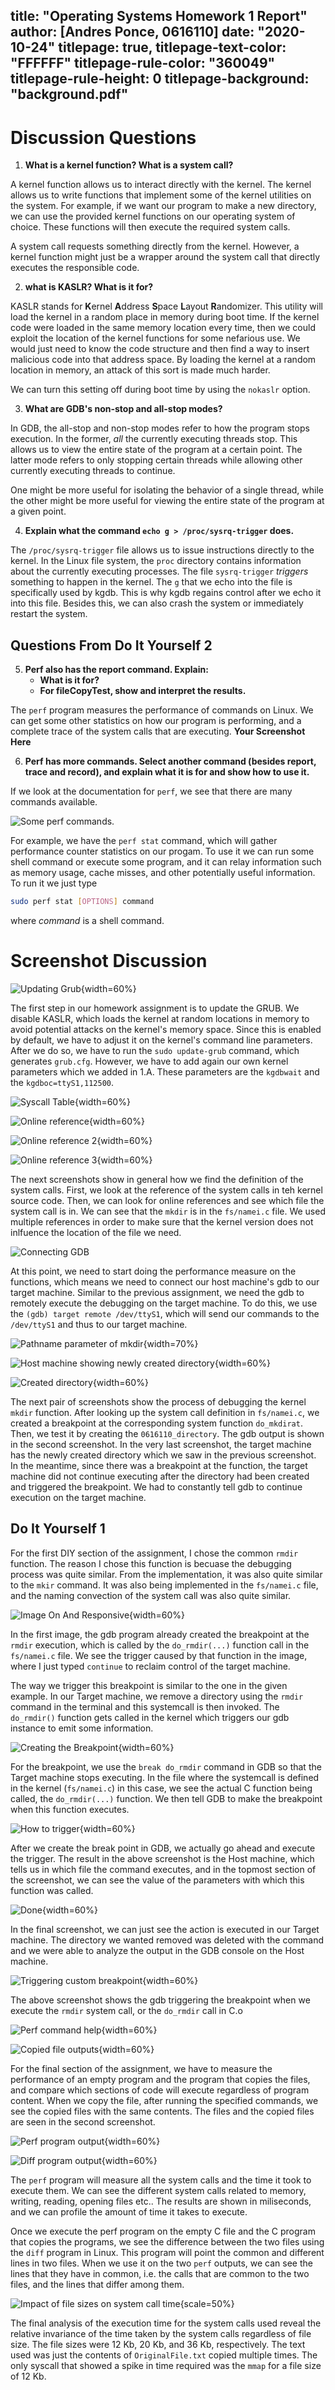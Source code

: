 
title: "Operating Systems Homework 1 Report"
author: [Andres Ponce, 0616110]
date: "2020-10-24"
titlepage: true,
titlepage-text-color: "FFFFFF"
titlepage-rule-color: "360049"
titlepage-rule-height: 0
titlepage-background: "background.pdf"
---

# Discussion Questions
1. **What is a kernel function? What is a system call?**

A kernel function allows us to interact directly with the kernel. The kernel allows us to write 
functions that implement some of the kernel utilities on the system. For example, if we want 
our program to make a new directory, we can use the provided kernel functions on our operating
system of choice. These functions will then execute the required system calls.

A system call requests something directly from the kernel. However,  a kernel function might 
just be a wrapper around the system call that directly executes the responsible code.

2. **what is KASLR? What is it for?**

KASLR stands for **K**ernel **A**ddress **S**pace **L**ayout **R**andomizer. This utility will
load the kernel in a random place in memory during boot time. If the kernel code were loaded 
in the same memory location every time, then we could exploit the location of the kernel 
functions for some nefarious use. We would just need to know the code structure and then find
a way to insert malicious code into that address space. By loading the kernel at a random 
location in memory, an attack of this sort is made much harder.

We can turn this setting off during boot time by using the `nokaslr` option.

3. **What are GDB's non-stop and all-stop modes?**

In GDB, the all-stop and non-stop modes refer to how the program stops execution. In the former, 
*all* the currently executing threads stop. This allows us to view the entire state of the 
program at a certain point. The latter mode refers to only stopping certain threads while
allowing other currently executing threads to continue.

One might be more useful for isolating the behavior of a single thread, while the other might 
be more useful for viewing the entire state of the program at a given point.

4. **Explain what the command `echo g > /proc/sysrq-trigger` does.**

The `/proc/sysrq-trigger` file allows us to issue instructions directly to the kernel. In the 
Linux file system, the `proc` directory contains information about the currently executing 
processes. The file `sysrq-trigger` *triggers* something to happen in the kernel. The 
`g` that we echo into the file is specifically used by kgdb. This is why kgdb regains control
after we echo it into this file. Besides this, we can also crash the system or immediately
restart the system.

## Questions From Do It Yourself 2
5. **Perf also has the report command. Explain:**
	- **What is it for?**
	- **For fileCopyTest, show and interpret the results.**

The `perf` program measures the performance of commands on Linux. We can get some other 
statistics on how our program is performing, and a complete trace of the system calls 
that are executing.
**Your Screenshot Here**

6. **Perf has more commands. Select another command (besides report, trace and record), 
and explain what it is for and show how to use it.**

If we look at the documentation for `perf`, we see that there are many commands available.

![Some `perf` commands.](img/man\_perf.PNG)

For example, we have the `perf stat` command, which will gather performance counter
statistics on our progam. To use it we can run some shell command or execute some 
program, and it can relay information such as memory usage, cache misses, and other
potentially useful information. To run it we just type

```bash
sudo perf stat [OPTIONS] command
```
where *command* is a shell command.

# Screenshot Discussion 

![Updating Grub](img/GRUB_update\(1\).PNG){width=60%}

The first step in our homework assignment is to update the GRUB. We disable KASLR, 
which loads the kernel at random locations in memory to avoid potential attacks on
the kernel's memory space. Since this is enabled by default, we have to adjust it 
on the kernel's command line parameters. After we do so, we have to run the
`sudo update-grub` command, which generates `grub.cfg`. However, we have to add again
our own kernel parameters which we added in 1.A. These parameters are the `kgdbwait`
and the `kgdboc=ttyS1,112500`.

![Syscall Table](img/syscall_table\(2\).PNG){width=60%}

![Online reference](img/syscall_ref\(3\).PNG){width=60%}

![Online reference 2](img/syscall_ref\(4\).PNG){width=60%}

![Online reference 3](img/syscall_ref\(5\).PNG){width=60%}

The next screenshots show in general how we find the definition of the system calls. 
First, we look at the reference of the system calls in teh kernel source code. Then, 
we can look for online references and see which file the system call is in. We can see
that the `mkdir` is in the `fs/namei.c` file. We used multiple references in order 
to make sure that the kernel version does not inlfuence the location of the file 
we need.

![Connecting GDB](img/connecting_gdb\(6\).PNG)

At this point, we need to start doing the performance measure on the functions, which 
means we need to connect our host machine's gdb to our target machine. Similar to the 
previous assignment, we need the gdb to remotely execute the debugging on the target machine.
To do this, we use the `(gdb) target remote /dev/ttyS1`, which will send our commands to the
`/dev/ttyS1` and thus to our target machine.

![Pathname parameter of `mkdir`](img/mkdir_breakpoint\(7\).PNG){width=70%}

![Host machine showing newly created directory](img/mkdir_breakpoint\(8\).PNG){width=60%}

![Created directory](img/created_dir\(9\).PNG){width=60%}

The next pair of screenshots show the process of debugging the kernel `mkdir` function. After
looking up the system call definition in `fs/namei.c`, we created a breakpoint at the 
corresponding system function `do_mkdirat`. Then, we test it by creating the `0616110_directory`.
The gdb output is shown in the second screenshot. In the very last screenshot, the target machine
has the newly created directory which we saw in the previous screenshot. In the meantime, 
since there was a breakpoint at the function, the target machine did not continue executing 
after the directory had been created and triggered the breakpoint. We had to constantly 
tell gdb to continue execution on the target machine.

## Do It Yourself 1

For the first DIY section of the assignment, I chose the common `rmdir` function. The reason 
I chose this function is becuase the debugging process was quite similar. From the
implementation, it was also quite similar to the `mkir` command. It was also being 
implemented in the `fs/namei.c` file, and the naming convection of the system call 
was also quite similar.

![Image On And Responsive](img/rmdir\(10\).PNG){width=60%}

In the first image, the gdb program already created the breakpoint at the `rmdir` execution,
which is called by the `do_rmdir(...)` function call in the `fs/namei.c` file. We see
the trigger caused by that function in the image, where I just typed `continue` to 
reclaim control of the target machine.

The way we trigger this breakpoint is similar to the one in the given example. In our 
Target machine, we remove a directory using the `rmdir` command in the 
terminal and this systemcall is then invoked. The 
`do_rmdir()` function gets called in the kernel which triggers our gdb instance 
to emit some information. 

![Creating the Breakpoint](img/namei_rmdir\(14\).PNG){width=60%}

For the breakpoint, we use the `break do_rmdir` command in GDB so that the Target machine
stops executing. In the file where the systemcall is defined in the kernel (`fs/namei.c`)
in this case, we see the actual C function being called, the `do_rmdir(...)` function.
We then tell GDB to make the breakpoint when this function executes.

![How to trigger](img/rmdir_host\(11\).PNG){width=60%}

After we create the break point in GDB, we actually go ahead and execute the 
trigger. The result in the above screenshot is the Host machine, which 
tells us in which file the command executes, and in the topmost section of the 
screenshot, we can see the value of the parameters with which this function was 
called.

![Done](img/rmdir_target\(12\).PNG){width=60%}

In the final screenshot, we can just see the action is executed in our Target machine. 
The directory we wanted removed was deleted with the command and we were able 
to analyze the output in the GDB console on the Host machine.

![Triggering custom breakpoint](img/breakpoint\(15\).PNG){width=60%}

The above screenshot shows the gdb triggering the breakpoint when we execute the 
`rmdir` system call, or the `do_rmdir` call in C.o

![Perf command help](img/perf_output\(16\).PNG){width=60%}

![Copied file outputs](img/copied_file_output\(17\).PNG){width=60%}

For the final section of the assignment, we have to measure the performance of an
empty program and the program that copies the files, and compare which sections of 
code will execute regardless of program content. When we copy the file, after running
the specified commands, we see the copied files with the same contents. The files 
and the copied files are seen in the second screenshot.

![Perf program output](img/perf_trace_output\(18\).PNG){width=60%}

![Diff program output](img/diff_output\(19\).PNG){width=60%}

The `perf` program will measure all the system calls and the time it took to execute them. 
We can see the different system calls related to memory, writing, reading, opening files etc..
The results are shown in miliseconds, and we can profile the amount of time it takes to 
execute.

 Once we execute the perf program on the empty C file and the C program that copies the 
programs, we see the difference between the two files using the `diff` program in Linux. 
This program will point the common and different lines in two files. When we use it on the 
two `perf` outputs, we can see the lines that they have in common, i.e. the calls that 
are common to the two files, and the lines that differ among them.

![Impact of file sizes on system call time](img/syscall_results.jpeg){scale=50%}

The final analysis of the execution time for the system calls used reveal
the relative invariance of the time taken by the system calls regardless of 
file size. The file sizes were 12 Kb, 20 Kb, and 36 Kb, respectively. The 
text used was just the contents of `OriginalFile.txt` copied multiple
times. The only syscall that showed a spike in time required was the 
`mmap` for a file size of 12 Kb.
